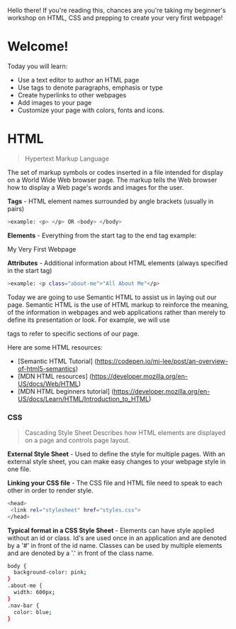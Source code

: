 Hello there! If you're reading this, chances are you're taking my beginner's workshop on HTML, CSS and prepping to create your very first webpage!

# Welcome!

Today you will learn:
 - Use a text editor to author an HTML page
 - Use tags to denote paragraphs, emphasis or type
 - Create hyperlinks to other webpages
 - Add images to your page
 - Customize your page with colors, fonts and icons.

# HTML

> Hypertext Markup Language

The set of markup symbols or codes inserted in a file intended for display on a World Wide Web browser page. The markup tells the Web browser how to display a Web page's words and images for the user.

**Tags** - HTML element names surrounded by angle brackets
(usually in pairs)

```sh
>example: <p> </p> OR <body> </body>
```

**Elements** - Everything from the start tag to the end tag
example: <p>My Very First Webpage</p>

**Attributes** -  Additional information about HTML elements
(always specified in the start tag)

```sh
>example: <p class="about-me">"All About Me"</p>
```

Today we are going to use Semantic HTML to assist us in laying out our page. Semantic HTML is the use of HTML markup to reinforce the meaning, of the information in webpages and web applications rather than merely to define its presentation or look. For example, we will use <section></section> tags to refer to specific sections of our page.

Here are some HTML resources:
 - [Semantic HTML Tutorial] (https://codepen.io/mi-lee/post/an-overview-of-html5-semantics)
 - [MDN HTML resources] (https://developer.mozilla.org/en-US/docs/Web/HTML)
 - [MDN HTML beginners tutorial] (https://developer.mozilla.org/en-US/docs/Learn/HTML/Introduction_to_HTML)

### CSS

> Cascading Style Sheet
Describes how HTML elements are displayed on a page and controls page layout.

**External Style Sheet** - Used to define the style for multiple pages. With an external style sheet, you can make easy changes to your webpage style in one file.

**Linking your CSS file** - The CSS file and HTML file need to speak to each other in order to render style.

```sh
<head>
 <link rel="stylesheet" href="styles.css">
</head>
```

**Typical format in a CSS Style Sheet** - Elements can have style applied without an id or class. Id's are used once in an application and are denoted by a '#' in front of the id name. Classes can be used by multiple elements and are denoted by a '.' in front of the class name.

```sh
body {
  background-color: pink;
}
.about-me {
  width: 600px;
}
.nav-bar {
  color: blue;
}
```
